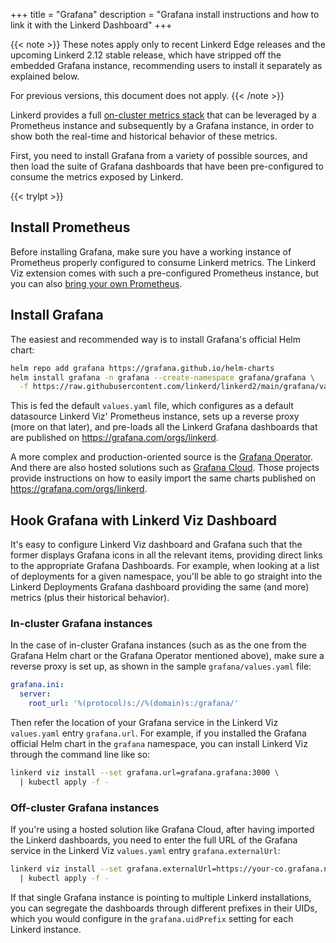 +++
title = "Grafana"
description = "Grafana install instructions and how to link it with the Linkerd Dashboard"
+++

{{< note >}}
These notes apply only to recent Linkerd Edge releases and the upcoming Linkerd
2.12 stable release, which have stripped off the embedded Grafana instance,
recommending users to install it separately as explained below.

For previous versions, this document does not apply.
{{< /note >}}

Linkerd provides a full [on-cluster metrics stack](../../features/dashboard/)
that can be leveraged by a Prometheus instance and subsequently by a Grafana
instance, in order to show both the real-time and historical behavior of these
metrics.

First, you need to install Grafana from a variety of possible sources, and then
load the suite of Grafana dashboards that have been pre-configured to consume
the metrics exposed by Linkerd.

{{< trylpt >}}

## Install Prometheus

Before installing Grafana, make sure you have a working instance of Prometheus
properly configured to consume Linkerd metrics. The Linkerd Viz extension comes
with such a pre-configured Prometheus instance, but you can also [bring your own
Prometheus](../external-prometheus/).

## Install Grafana

The easiest and recommended way is to install Grafana's official Helm chart:

```bash
helm repo add grafana https://grafana.github.io/helm-charts
helm install grafana -n grafana --create-namespace grafana/grafana \
  -f https://raw.githubusercontent.com/linkerd/linkerd2/main/grafana/values.yaml
```

This is fed the default `values.yaml` file, which configures as a default
datasource Linkerd Viz' Prometheus instance, sets up a reverse proxy (more on
that later), and pre-loads all the Linkerd Grafana dashboards that are published
on <https://grafana.com/orgs/linkerd>.

A more complex and production-oriented source is the [Grafana
Operator](https://github.com/grafana-operator/grafana-operator). And there are
also hosted solutions such as [Grafana
Cloud](https://grafana.com/products/cloud/). Those projects provide instructions
on how to easily import the same charts published on
<https://grafana.com/orgs/linkerd>.

## Hook Grafana with Linkerd Viz Dashboard

It's easy to configure Linkerd Viz dashboard and Grafana such that the former
displays Grafana icons in all the relevant items, providing direct links to the
appropriate Grafana Dashboards. For example, when looking at a list of
deployments for a given namespace, you'll be able to go straight into the
Linkerd Deployments Grafana dashboard providing the same (and more) metrics
(plus their historical behavior).

### In-cluster Grafana instances

In the case of in-cluster Grafana instances (such as as the one from the Grafana
Helm chart or the Grafana Operator mentioned above), make sure a reverse proxy
is set up, as shown in the sample `grafana/values.yaml` file:

```yaml
grafana.ini:
  server:
    root_url: '%(protocol)s://%(domain)s:/grafana/'
```

Then refer the location of your Grafana service in the Linkerd Viz `values.yaml`
entry `grafana.url`. For example, if you installed the Grafana official Helm
chart in the `grafana` namespace, you can install Linkerd Viz through the
command line like so:

```bash
linkerd viz install --set grafana.url=grafana.grafana:3000 \
  | kubectl apply -f -
```

### Off-cluster Grafana instances

If you're using a hosted solution like Grafana Cloud, after having imported the
Linkerd dashboards, you need to enter the full URL of the Grafana service in the
Linkerd Viz `values.yaml` entry `grafana.externalUrl`:

```bash
linkerd viz install --set grafana.externalUrl=https://your-co.grafana.net/ \
  | kubectl apply -f -
```

If that single Grafana instance is pointing to multiple Linkerd installations,
you can segregate the dashboards through different prefixes in their UIDs, which
you would configure in the `grafana.uidPrefix` setting for each Linkerd
instance.
